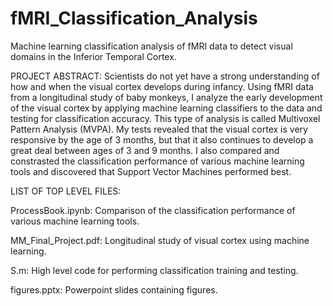# fMRI_Classification_Analysis
Machine learning classification analysis of fMRI data to detect visual domains in the Inferior Temporal Cortex.


PROJECT ABSTRACT:
Scientists do not yet have a strong understanding of how and when the visual cortex develops
during infancy. Using fMRI data from a longitudinal study of baby monkeys, I analyze the early
development of the visual cortex by applying machine learning classifiers to the data and
testing for classification accuracy.  This type of analysis is called Multivoxel Pattern Analysis (MVPA).
My tests revealed that the visual cortex is very responsive by the age of 3 months, but that it also continues 
to develop a great deal between ages of 3 and 9 months.  I also compared and constrasted the classification 
performance of various machine learning tools and discovered that Support Vector Machines performed best.


LIST OF TOP LEVEL FILES:

ProcessBook.ipynb:  Comparison of the classification performance of various machine learning tools.

MM_Final_Project.pdf: Longitudinal study of visual cortex using machine learning.

S.m: High level code for performing classification training and testing.

figures.pptx: Powerpoint slides containing figures.
